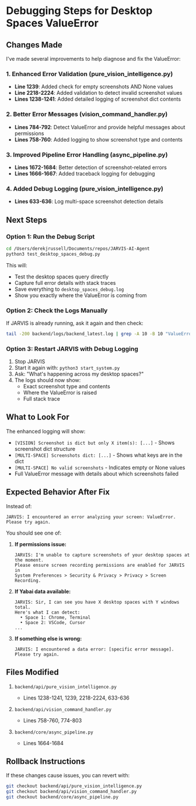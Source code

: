 # Debugging Steps for Desktop Spaces ValueError

## Changes Made

I've made several improvements to help diagnose and fix the ValueError:

### 1. Enhanced Error Validation (pure_vision_intelligence.py)
- **Line 1239**: Added check for empty screenshots AND None values
- **Line 2218-2224**: Added validation to detect invalid screenshot values
- **Lines 1238-1241**: Added detailed logging of screenshot dict contents

### 2. Better Error Messages (vision_command_handler.py)
- **Lines 784-792**: Detect ValueError and provide helpful messages about permissions
- **Lines 758-760**: Added logging to show screenshot type and contents

### 3. Improved Pipeline Error Handling (async_pipeline.py)
- **Lines 1672-1684**: Better detection of screenshot-related errors
- **Lines 1666-1667**: Added traceback logging for debugging

### 4. Added Debug Logging (pure_vision_intelligence.py)
- **Lines 633-636**: Log multi-space screenshot detection details

## Next Steps

### Option 1: Run the Debug Script
```bash
cd /Users/derekjrussell/Documents/repos/JARVIS-AI-Agent
python3 test_desktop_spaces_debug.py
```

This will:
- Test the desktop spaces query directly
- Capture full error details with stack traces
- Save everything to `desktop_spaces_debug.log`
- Show you exactly where the ValueError is coming from

### Option 2: Check the Logs Manually
If JARVIS is already running, ask it again and then check:
```bash
tail -200 backend/logs/backend_latest.log | grep -A 10 -B 10 "ValueError\|VISION\|screenshot"
```

### Option 3: Restart JARVIS with Debug Logging
1. Stop JARVIS
2. Start it again with: `python3 start_system.py`
3. Ask: "What's happening across my desktop spaces?"
4. The logs should now show:
   - Exact screenshot type and contents
   - Where the ValueError is raised
   - Full stack trace

## What to Look For

The enhanced logging will show:
- `[VISION] Screenshot is dict but only X item(s): [...]` - Shows screenshot dict structure
- `[MULTI-SPACE] Screenshots dict: [...]` - Shows what keys are in the dict
- `[MULTI-SPACE] No valid screenshots` - Indicates empty or None values
- Full ValueError message with details about which screenshots failed

## Expected Behavior After Fix

Instead of:
```
JARVIS: I encountered an error analyzing your screen: ValueError. Please try again.
```

You should see one of:
1. **If permissions issue:**
   ```
   JARVIS: I'm unable to capture screenshots of your desktop spaces at the moment. 
   Please ensure screen recording permissions are enabled for JARVIS in 
   System Preferences > Security & Privacy > Privacy > Screen Recording.
   ```

2. **If Yabai data available:**
   ```
   JARVIS: Sir, I can see you have X desktop spaces with Y windows total.
   Here's what I can detect:
     • Space 1: Chrome, Terminal
     • Space 2: VSCode, Cursor
   ...
   ```

3. **If something else is wrong:**
   ```
   JARVIS: I encountered a data error: [specific error message]. Please try again.
   ```

## Files Modified

1. `backend/api/pure_vision_intelligence.py`
   - Lines 1238-1241, 1239, 2218-2224, 633-636

2. `backend/api/vision_command_handler.py`
   - Lines 758-760, 774-803

3. `backend/core/async_pipeline.py`
   - Lines 1664-1684

## Rollback Instructions

If these changes cause issues, you can revert with:
```bash
git checkout backend/api/pure_vision_intelligence.py
git checkout backend/api/vision_command_handler.py
git checkout backend/core/async_pipeline.py
```
